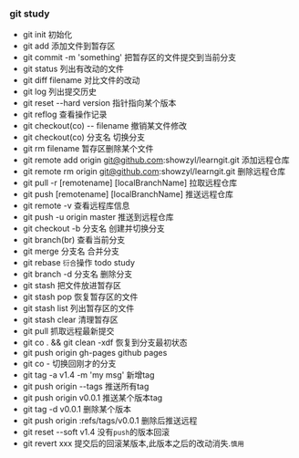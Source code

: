 ### git study

* git init 初始化
* git add 添加文件到暂存区
* git commit -m 'something' 把暂存区的文件提交到当前分支
* git status 列出有改动的文件
* git diff filename 对比文件的改动  
* git log 列出提交历史 
* git reset --hard version 指针指向某个版本
* git reflog 查看操作记录
* git checkout(co) -- filename 撤销某文件修改
* git checkout(co) 分支名 切换分支
* git rm filename 暂存区删除某个文件
* git remote add origin git@github.com:showzyl/learngit.git 添加远程仓库
* git remote rm origin git@github.com:showzyl/learngit.git 删除远程仓库
* git pull -r \[remotename\] \[localBranchName\] 拉取远程仓库
* git push \[remotename\] \[localBranchName\] 推送远程仓库
* git remote -v 查看远程库信息
* git push -u origin master  推送到远程仓库
* git checkout -b 分支名 创建并切换分支
* git branch(br) 查看当前分支
* git merge 分支名  合并分支
* git rebase `衍合`操作 todo study
* git branch -d 分支名 删除分支
* git stash 把文件放进暂存区
* git stash pop 恢复暂存区的文件
* git stash list 列出暂存区的文件
* git stash clear 清理暂存区
* git pull 抓取远程最新提交
* git co . && git clean -xdf  恢复到分支最初状态
* git push origin gh-pages  github pages
* git co - 切换回刚才的分支
* git tag -a v1.4 -m 'my msg' 新增tag
* git push origin --tags 推送所有tag
* git push origin v0.0.1 推送某个版本tag
* git tag -d v0.0.1 删除某个版本
* git push origin :refs/tags/v0.0.1 删除后推送远程
* git reset --soft v1.4  没有`push`的版本回滚
* git revert xxx 提交后的回滚某版本,此版本之后的改动消失.`慎用`























